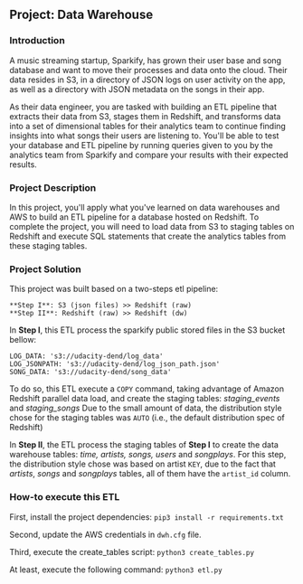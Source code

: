 ## Project: Data Warehouse
### Introduction
A music streaming startup, Sparkify, has grown their user base and song database and want to move their processes and data onto the cloud. Their data resides in S3, in a directory of JSON logs on user activity on the app, as well as a directory with JSON metadata on the songs in their app.

As their data engineer, you are tasked with building an ETL pipeline that extracts their data from S3, stages them in Redshift, and transforms data into a set of dimensional tables for their analytics team to continue finding insights into what songs their users are listening to. You'll be able to test your database and ETL pipeline by running queries given to you by the analytics team from Sparkify and compare your results with their expected results.

### Project Description
In this project, you'll apply what you've learned on data warehouses and AWS to build an ETL pipeline for a database hosted on Redshift. To complete the project, you will need to load data from S3 to staging tables on Redshift and execute SQL statements that create the analytics tables from these staging tables.

### Project Solution
This project was built based on a two-steps etl pipeline:

```
**Step I**: S3 (json files) >> Redshift (raw)
**Step II**: Redshift (raw) >> Redshift (dw)
``` 

In **Step I**, this ETL process the sparkify public stored files in the S3 bucket bellow:

```
LOG_DATA: 's3://udacity-dend/log_data'
LOG_JSONPATH: 's3://udacity-dend/log_json_path.json'
SONG_DATA: 's3://udacity-dend/song_data'
```

To do so, this ETL execute a `COPY` command, taking advantage of Amazon Redshift parallel data load, and create the staging tables: *staging_events* and *staging_songs*
Due to the small amount of data, the distribution style chose for the staging tables was `AUTO` (i.e., the default distribution spec of Redshift)  

In **Step II**, the ETL process the staging tables of **Step I** to create the data warehouse tables: *time, artists, songs, users* and *songplays*.
For this step, the distribution style chose was based on artist `KEY`, due to the fact that *artists*, *songs* and *songplays* tables, all of them have the `artist_id` column.

### How-to execute this ETL
First, install the project dependencies:
```pip3 install -r requirements.txt```

Second, update the AWS credentials in `dwh.cfg` file.

Third, execute the create_tables script:
```python3 create_tables.py```

At least, execute the following command:
```python3 etl.py```